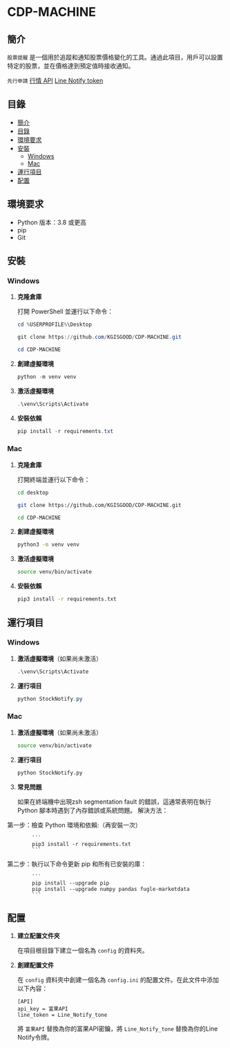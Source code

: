 # CDP-MACHINE

## 簡介

`股票提醒` 是一個用於追蹤和通知股票價格變化的工具。通過此項目，用戶可以設置特定的股票，並在價格達到預定值時接收通知。

`先行申請`
[行情 API](https://developer.fugle.tw/docs/key/)
[Line Notify token](https://notify-bot.line.me/zh_TW/)


## 目錄

- [簡介](#簡介)
- [目錄](#目錄)
- [環境要求](#環境要求)
- [安裝](#安裝)
  - [Windows](#windows)
  - [Mac](#mac)
- [運行項目](#運行項目)
- [配置](#配置)

## 環境要求

- Python 版本：3.8 或更高
- pip
- Git

## 安裝

### Windows

1. **克隆倉庫**

    打開 PowerShell 並運行以下命令：
    ```powershell
    cd %USERPROFILE%\Desktop
    ```
    ```powershell
    git clone https://github.com/KGISGOOD/CDP-MACHINE.git
    ```
    ```powershell
    cd CDP-MACHINE
    ```

2. **創建虛擬環境**

    ```powershell
    python -m venv venv
    ```

3. **激活虛擬環境**

    ```powershell
    .\venv\Scripts\Activate
    ```

4. **安裝依賴**

    ```powershell
    pip install -r requirements.txt
    ```

### Mac

1. **克隆倉庫**

    打開終端並運行以下命令：
    ```sh
    cd desktop
    ```
     ```sh
    git clone https://github.com/KGISGOOD/CDP-MACHINE.git
    ```
     ```sh
    cd CDP-MACHINE
    ```

2. **創建虛擬環境**

    ```sh
    python3 -m venv venv
    ```

3. **激活虛擬環境**

    ```sh
    source venv/bin/activate
    ```

4. **安裝依賴**

    ```sh
    pip3 install -r requirements.txt
    ```

## 運行項目

### Windows

1. **激活虛擬環境**（如果尚未激活）

    ```powershell
    .\venv\Scripts\Activate
    ```

2. **運行項目**

    ```powershell
    python StockNotify.py
    ```

### Mac

1. **激活虛擬環境**（如果尚未激活）

    ```sh
    source venv/bin/activate
    ```

2. **運行項目**

    ```sh
    python StockNotify.py
    ```

3. **常見問題**

    如果在終端機中出現zsh segmentation fault 的錯誤，這通常表明在執行 Python 腳本時遇到了內存錯誤或系統問題。
    解決方法：
    
第一步：檢查 Python 環境和依賴:（再安裝一次）
            
            ```
            pip3 install -r requirements.txt
            ```

第二步：執行以下命令更新 pip 和所有已安裝的庫：

            ```
            pip install --upgrade pip
            pip install --upgrade numpy pandas fugle-marketdata
            ```

## 配置

1. **建立配置文件夾**

    在項目根目錄下建立一個名為 `config` 的資料夾。

2. **創建配置文件**

    在 `config` 資料夾中創建一個名為 `config.ini` 的配置文件。在此文件中添加以下內容：

    ```
    [API]
    api_key = 富果API
    line_token = Line_Notify_tone
    ```

    將 `富果API` 替換為你的富果API密鑰，將 `Line_Notify_tone` 替換為你的Line Notify令牌。

